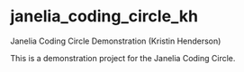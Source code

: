 # janelia_coding_circle_kh
Janelia Coding Circle Demonstration (Kristin Henderson)

This is a demonstration project for the Janelia Coding Circle.
